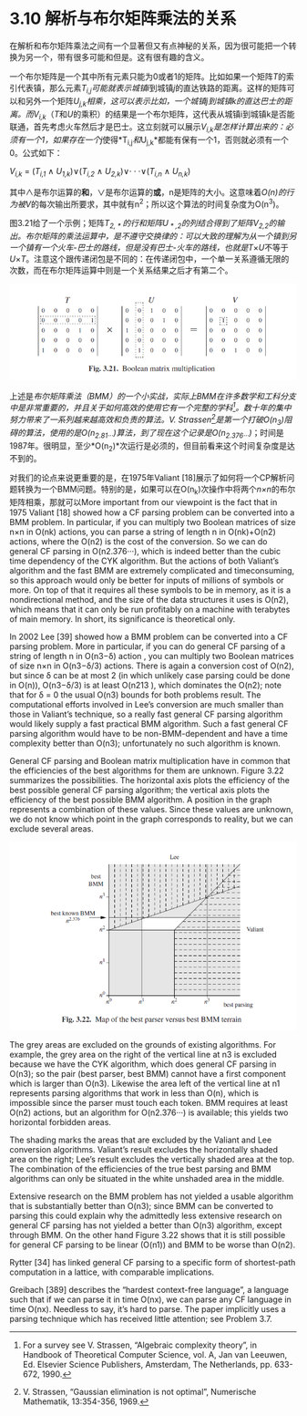 # 3.10 解析与布尔矩阵乘法的关系

在解析和布尔矩阵乘法之间有一个显著但又有点神秘的关系，因为很可能把一个转换为另一个，带有很多可能和但是。这有很有趣的含义。

一个布尔矩阵是一个其中所有元素只能为0或者1的矩阵。比如如果一个矩阵*T*的索引代表镇，那么元素*T<sub>i,j</sub>*可能就表示城镇*i*到城镇*j*的直达铁路的距离。这样的矩阵可以和另外一个矩阵*U<sub>j,k</sub>*相乘，这可以表示比如，一个城镇j到城镇k的直达巴士的距离。而*V<sub>i,k</sub>*（*T*和*U*的乘积）的结果是一个布尔矩阵，这代表从城镇i到城镇k是否能联通，首先考虑火车然后才是巴士。这立刻就可以展示*V<sub>i,k</sub>*是怎样计算出来的：必须有一个1，如果存在一个*j*使得*T<sub>i,j</sub>*和*U<sub>j,k</sub>*都能有保有一个1，否则就必须有一个0。公式如下：

*V<sub>i,k</sub>* = (*T<sub>i,1</sub>* ∧ *U<sub>1,k</sub>*)∨(*T<sub>i,2</sub>* ∧ *U<sub>2,k</sub>*)∨· · ·∨(*T<sub>i,n</sub>* ∧ *U<sub>n,k</sub>*)

其中∧是布尔运算的**和**，∨是布尔运算的**或**，n是矩阵的大小。这意味着*O(n)*的行为被*V*的每次输出所要求，其中就有n<sup>2</sup>；所以这个算法的时间复杂度为O(n<sup>3</sup>)。

图3.21给了一个示例；矩阵*T<sub>2, * </sub>*的行和矩阵*U<sub> * ,2</sub>*的列结合得到了矩阵*V<sub>2,2</sub>*的输出。布尔矩阵的乘法运算中，是不遵守交换律的：可以大致的理解为从一个镇到另一个镇有一个火车-巴士的路线，但是没有巴士-火车的路线，也就是*T*×*U*不等于*U*×*T*。注意这个跟传递闭包是不同的：在传递闭包中，一个单一关系遵循无限的次数，而在布尔矩阵运算中则是一个关系结果之后才有第二个。

![图1 Fig3.21](../../img/3.10_1-Fig.3.21.png)

上述是*布尔矩阵乘法（BMM）*的一个小实战，实际上BMM在许多数学和工科分支中是非常重要的，并且关于如何高效的使用它有一个完整的学科[^1]。数十年的集中努力带来了一系列越来越高效和负责的算法。V. Strassen[^2]是第一个打破*O(n<sub>3</sub>)*阻碍的算法，使用的是*O(n<sub>2.81···</sub>)*算法，到了现在这个记录是*O(n<sub>2.376···</sub>)*；时间是1987年。很明显，至少*O(n<sub>2</sub>)*次运行是必须的，但目前看来这个时间复杂度是达不到的。

对我们的论点来说更重要的是，在1975年Valiant [18]展示了如何将一个CP解析问题转换为一个BMM问题。特别的是，如果可以在O(n<sub>k</sub>)次操作中将两个*n×n*的布尔矩阵相乘，那就可以More important from our viewpoint is the fact that in 1975 Valiant [18] showed how a CF parsing problem can be converted into a BMM problem. In particular, if you can multiply two Boolean matrices of size n×n in O(nk) actions, you can parse a string of length n in O(nk)+O(n2) actions, where the O(n2) is the cost of the conversion. So we can do general CF parsing in O(n2.376···), which is indeed better than the cubic time dependency of the CYK algorithm. But the actions of both Valiant’s algorithm and the fast BMM are extremely complicated and timeconsuming, so this approach would only be better for inputs of millions of symbols or more. On top of that it requires all these symbols to be in memory, as it is a nondirectional method, and the size of the data structures it uses is O(n2), which means that it can only be run profitably on a machine with terabytes of main memory. In short, its significance is theoretical only.

In 2002 Lee [39] showed how a BMM problem can be converted into a CF parsing problem. More in particular, if you can do general CF parsing of a string of length n in O(n3−δ) action , you can multiply two Boolean matrices of size n×n in O(n3−δ/3) actions. There is again a conversion cost of O(n2), but since δ can be at most 2 (in which unlikely case parsing could be done in O(n)), O(n3−δ/3) is at least O(n213 ), which dominates the O(n2); note that for δ = 0 the usual O(n3) bounds for both problems result. The computational efforts involved in Lee’s conversion are much smaller than those in Valiant’s technique, so a really fast general CF parsing algorithm would likely supply a fast practical BMM algorithm. Such a fast general CF parsing algorithm would have to be non-BMM-dependent and have a time complexity better than O(n3); unfortunately no such algorithm is known.

General CF parsing and Boolean matrix multiplication have in common that the efficiencies of the best algorithms for them are unknown. Figure 3.22 summarizes the possibilities. The horizontal axis plots the efficiency of the best possible general CF parsing algorithm; the vertical axis plots the efficiency of the best possible BMM algorithm. A position in the graph represents a combination of these values. Since these values are unknown, we do not know which point in the graph corresponds to reality, but we can exclude several areas.

![图1 Fig3.22](../../img/3.10_2-Fig.3.22.png)

The grey areas are excluded on the grounds of existing algorithms. For example, the grey area on the right of the vertical line at n3 is excluded because we have the CYK algorithm, which does general CF parsing in O(n3); so the pair (best parser, best BMM) cannot have a first component which is larger than O(n3). Likewise the area left of the vertical line at n1 represents parsing algorithms that work in less than O(n), which is impossible since the parser must touch each token. BMM requires at least O(n2) actions, but an algorithm for O(n2.376···) is available; this yields two horizontal forbidden areas.

The shading marks the areas that are excluded by the Valiant and Lee conversion algorithms. Valiant’s result excludes the horizontally shaded area on the right; Lee’s result excludes the vertically shaded area at the top. The combination of the efficiencies of the true best parsing and BMM algorithms can only be situated in the white unshaded area in the middle.

Extensive research on the BMM problem has not yielded a usable algorithm that is substantially better than O(n3); since BMM can be converted to parsing this could explain why the admittedly less extensive research on general CF parsing has not yielded a better than O(n3) algorithm, except through BMM. On the other hand Figure 3.22 shows that it is still possible for general CF parsing to be linear (O(n1)) and BMM to be worse than O(n2).

Rytter [34] has linked general CF parsing to a specific form of shortest-path computation in a lattice, with comparable implications.

Greibach [389] describes the “hardest context-free language”, a language such that if we can parse it in time O(nx), we can parse any CF language in time O(nx). Needless to say, it’s hard to parse. The paper implicitly uses a parsing technique which has received little attention; see Problem 3.7.

[^1]: For a survey see V. Strassen, “Algebraic complexity theory”, in Handbook of Theoretical Computer Science, vol. A, Jan van Leeuwen, Ed. Elsevier Science Publishers, Amsterdam, The Netherlands, pp. 633-672, 1990.

[^2]: V. Strassen, “Gaussian elimination is not optimal”, Numerische Mathematik, 13:354-356, 1969.

